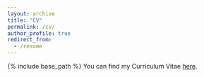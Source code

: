 ```yaml
---
layout: archive
title: "CV"
permalink: /cv/
author_profile: true
redirect_from:
  - /resume
---
```


{% include base_path %}
You can find my Curriculum Vitae [here](pages/HQian_cv_jul24.pdf).
